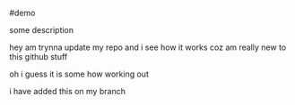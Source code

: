 #demo

some description

hey am trynna update my repo and i see how it works coz am really new to this github stuff

oh i guess it is some how working out

i have added this on my branch

